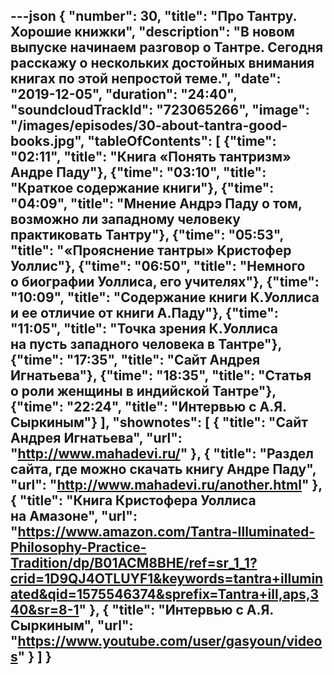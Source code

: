 ---json
{
	"number": 30,
	"title": "Про Тантру. Хорошие книжки",
	"description": "В&nbsp;новом выпуске начинаем разговор о&nbsp;Тантре. Сегодня расскажу о&nbsp;нескольких достойных внимания книгах по&nbsp;этой непростой теме.",
	"date": "2019-12-05",
	"duration": "24:40",
	"soundcloudTrackId": "723065266",
	"image": "/images/episodes/30-about-tantra-good-books.jpg",
	"tableOfContents": [
		{"time": "02:11", "title": "Книга &laquo;Понять тантризм&raquo; Андре Паду"},
		{"time": "03:10", "title": "Краткое содержание книги"},
		{"time": "04:09", "title": "Мнение Андрэ Паду о&nbsp;том, возможно&nbsp;ли западному человеку практиковать Тантру"},
		{"time": "05:53", "title": "&laquo;Прояснение тантры&raquo; Кристофер Уоллис"},
		{"time": "06:50", "title": "Немного о&nbsp;биографии Уоллиса, его учителях"},
		{"time": "10:09", "title": "Содержание книги К.Уоллиса и&nbsp;ее&nbsp;отличие от&nbsp;книги А.Паду"},
		{"time": "11:05", "title": "Точка зрения К.Уоллиса на&nbsp;пусть западного человека в&nbsp;Тантре"},
		{"time": "17:35", "title": "Сайт Андрея Игнатьева"},
		{"time": "18:35", "title": "Статья о&nbsp;роли женщины в&nbsp;индийской Тантре"},
		{"time": "22:24", "title": "Интервью с&nbsp;А.Я. Сыркиным"}
	],
	"shownotes": [
		{
			"title": "Сайт Андрея Игнатьева",
			"url": "http://www.mahadevi.ru/"
		},
		{
			"title": "Раздел сайта, где можно скачать книгу Андре Паду",
			"url": "http://www.mahadevi.ru/another.html"
		},
		{
			"title": "Книга Кристофера Уоллиса на&nbsp;Амазоне",
			"url": "https://www.amazon.com/Tantra-Illuminated-Philosophy-Practice-Tradition/dp/B01ACM8BHE/ref=sr_1_1?crid=1D9QJ4OTLUYF1&keywords=tantra+illuminated&qid=1575546374&sprefix=Tantra+ill,aps,340&sr=8-1"
		},
		{
			"title": "Интервью с&nbsp;А.Я. Сыркиным",
			"url": "https://www.youtube.com/user/gasyoun/videos"
		}
	]
}
---
